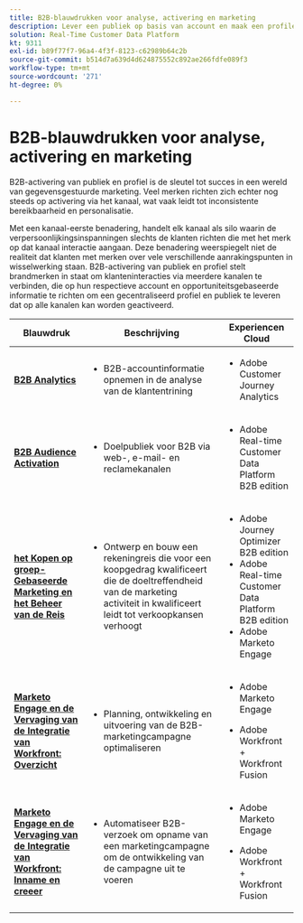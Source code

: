 ```yaml
---
title: B2B-blauwdrukken voor analyse, activering en marketing
description: Lever een publiek op basis van account en maak een profilering van de belangrijkste ervaringen van klanten met Real-time Customer Data Platform.
solution: Real-Time Customer Data Platform
kt: 9311
exl-id: b89f77f7-96a4-4f3f-8123-c62989b64c2b
source-git-commit: b514d7a639d4d624875552c892ae266fdfe089f3
workflow-type: tm+mt
source-wordcount: '271'
ht-degree: 0%

---
```


# B2B-blauwdrukken voor analyse, activering en marketing

B2B-activering van publiek en profiel is de sleutel tot succes in een wereld van gegevensgestuurde marketing. Veel merken richten zich echter nog steeds op activering via het kanaal, wat vaak leidt tot inconsistente bereikbaarheid en personalisatie.

Met een kanaal-eerste benadering, handelt elk kanaal als silo waarin de verpersoonlijkingsinspanningen slechts de klanten richten die met het merk op dat kanaal interactie aangaan. Deze benadering weerspiegelt niet de realiteit dat klanten met merken over vele verschillende aanrakingspunten in wisselwerking staan. B2B-activering van publiek en profiel stelt brandmerken in staat om klanteninteracties via meerdere kanalen te verbinden, die op hun respectieve account en opportuniteitsgebaseerde informatie te richten om een gecentraliseerd profiel en publiek te leveren dat op alle kanalen kan worden geactiveerd.

| Blauwdruk | Beschrijving | Experiencen Cloud |
|---|---|---|
| **[B2B Analytics ](https://experienceleague.adobe.com/docs/analytics-platform/using/cja-usecases/b2b.html)** | <ul><li>B2B-accountinformatie opnemen in de analyse van de klantentrining</li></ul> | <ul><li>Adobe Customer Journey Analytics</li></ul> |
| **[B2B Audience Activation](b2bactivation.md)** | <ul><li>Doelpubliek voor B2B via web-, e-mail- en reclamekanalen</li></ul> | <ul><li>Adobe Real-time Customer Data Platform B2B edition</li></ul> |
| **[het Kopen op groep-Gebaseerde Marketing en het Beheer van de Reis](/help/blueprints/b2b/b2b-buying-group-journeys.md)** | <ul><li>Ontwerp en bouw een rekeningreis die voor een koopgedrag kwalificeert die de doeltreffendheid van de marketing activiteit in kwalificeert leidt tot verkoopkansen verhoogt</li></ul> | <ul><li>Adobe Journey Optimizer B2B edition</li><li>Adobe Real-time Customer Data Platform B2B edition</li><li>Adobe Marketo Engage</li></ul> |
| **[Marketo Engage en de Vervaging van de Integratie van Workfront: Overzicht](/help/blueprints/b2b/marketo-engage-and-workfront-integration-blueprint/overview.md)** | <ul><li>Planning, ontwikkeling en uitvoering van de B2B-marketingcampagne optimaliseren</li></ul> | <ul><li>Adobe Marketo Engage</li></ul><ul><li>Adobe Workfront + Workfront Fusion</li></ul> |
| **[Marketo Engage en de Vervaging van de Integratie van Workfront: Inname en creeer](/help/blueprints/b2b/marketo-engage-and-workfront-integration-blueprint/intake-and-create.md)** | <ul><li>Automatiseer B2B-verzoek om opname van een marketingcampagne om de ontwikkeling van de campagne uit te voeren</li></ul> | <ul><li>Adobe Marketo Engage</li></ul><ul><li>Adobe Workfront + Workfront Fusion</li></ul> |
